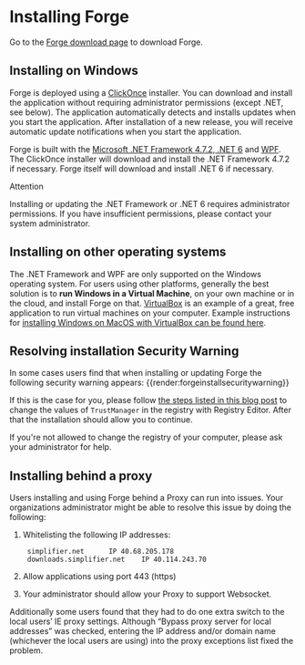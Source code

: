 # Installing Forge

Go to the [Forge download page](https://simplifier.net/forge) to download Forge.

## Installing on Windows

Forge is deployed using a
[ClickOnce](https://docs.microsoft.com/en-us/visualstudio/deployment/clickonce-security-and-deployment)
installer. You can download and install the application without
requiring administrator permissions (except .NET, see below). The
application automatically detects and installs updates when you start
the application. After installation of a new release, you will
receive automatic update notifications when you start the application.

Forge is built with the [Microsoft .NET Framework 4.7.2, .NET 6](https://dotnet.microsoft.com/learn/dotnet/what-is-dotnet)
and [WPF](https://visualstudio.microsoft.com/vs/features/wpf/). The
ClickOnce installer will download and install the .NET Framework 4.7.2
if necessary. Forge itself will download and install .NET 6 if necessary.

<div class="admonition attention">
<p class="admonition-title">Attention</p>
<p>Installing or updating the .NET Framework or .NET 6 requires administrator permissions.
If you have insufficient permissions, please contact your system administrator.</p>
</div>

## Installing on other operating systems

The .NET Framework and WPF are only supported on the Windows operating system. For users using other platforms, generally the best solution is to **run Windows in a Virtual Machine**, on your own machine or in the cloud, and install Forge on that. [VirtualBox](https://www.virtualbox.org/) is an example of a great, free application to run virtual machines on your computer. Example instructions for [installing Windows on MacOS with VirtualBox can be found here](https://www.howtogeek.com/657464/how-to-install-a-windows-10-virtualbox-vm-on-macos/).
<!--
In some cases it is also possible to run Forge on Linux or MacOS using [Wine](https://www.winehq.org/). While we do not officially support this, the steps to get you started are below.

### Forge on Linux with Wine

1.  Download and install the latest version of
    [Wine](https://wiki.winehq.org/Download) (4.0.2).

2.  Install winetricks: :
    
        wget https://raw.githubusercontent.com/Winetricks/winetricks/master/src/winetricks
        chmod +x winetricks
        sudo mv winetricks /usr/local/bin

3.  Install .NET 4.8. This step may take 5-10 minutes to complete.
    Answer <span class="title-ref">yes</span> to installing
    <span class="title-ref">Gecko</span> and
    <span class="title-ref">no</span> to Mono. :
    
        WINEPREFIX="$HOME/.forge" WINEARCH=win32 winetricks -q dotnet48

4.  Install core fonts: :
    
        WINEPREFIX="$HOME/.forge" WINEARCH=win32 winetricks corefonts

5.  Download and run the [Forge](https://simplifier.net/forge/download)
    setup package: :
    
        WINEPREFIX="$HOME/.forge" WINEARCH=win32 wine setup.exe

6.  The ClickOnce installer will erronously say that .NET 4.7.2 isn't
    installed, when it is (4.8 is a superset). Hit 'Install' - it'll
    think about installing it for a moment, then realise that it doesn't
    need to and proceed to launch Forge.

7.  Ready\!
    
    To run Forge again the next time, repeat the command: :
    
        WINEPREFIX="$HOME/.forge" WINEARCH=win32 wine setup.exe

### Forge on MacOS with Wine

Note that the Forge installer is currently only available in 32-bit, which is
unsupported by MacOS Catalina. Please install Windows in a Virtual Machine instead.

1.  Open the `Terminal` (you can do so via Launchpad)

2.  Install `Homebrew` by copy/pasting the following into the Terminal:
    :

        /usr/bin/ruby -e "$(curl -fsSL https://raw.githubusercontent.com/Homebrew/install/master/install)"

3.  Install `Wine` itself. This may take some time: :

        brew install wine cabextract winetricks

4.  Install .NET Framework. This step may take 5-10 minutes to complete.
    :

        WINEPREFIX="$HOME/.forge" WINEARCH=win32 winetricks -q dotnet48

5.  Install necessary fonts. :

        WINEPREFIX="$HOME/.forge" WINEARCH=win32 winetricks corefonts

6.  Improve font rendering. First, run the following: :

        WINEPREFIX="$HOME/.forge" WINEARCH=win32 winecfg

7.  Then in the `Wine configuration` window, go to the `Graphics` tab
    and set the `Screen resolution` to `150` dpi.

8.  Download the [Forge](https://simplifier.net/forge/download) setup package from Simplifier.

    Move `setup.exe` to your `/Applications` folder and rename to
    `Forge-R4.exe` (or `Forge-STU3.exe`, depending on your version).
    Then execute the downloaded file to install the application: :

        WINEPREFIX="$HOME/.forge" WINEARCH=win32 wine /Applications/Forge-R4.exe

    If wine complains that it cannot find the exe-file check if the
    `Forge-R4.exe` file is indeed in the `/Applications` folder.

    The ClickOnce installer will erronously say that .NET 4.7.2 isn\'t
    installed, while it is (4.8 is a superset). Hit \'Install\' - it\'ll
    think about installing it for a moment, then realise that it
    doesn\'t need to and proceed to launch Forge.

9.  Ready!

    To run Forge again in the future, rerun the last command in the
    terminal: :

        WINEPREFIX="$HOME/.forge" WINEARCH=win32 wine /Applications/Forge-R4.exe

    It might still think on each startup that .NET needs to be installed
    again. Just click through and it will realise it is already there
    and continue to open Forge.

## Known issues

1.  On some systems, having an active secondary display will cause
    application rendering issues (e.g. gray window). Please try to
    detach/disable secondary screen before starting the application.
    -->
## Resolving installation Security Warning

In some cases users find that when installing or updating Forge the following security warning appears:
{{render:forgeinstallsecuritywarning}}

If this is the case for you, please follow [the steps listed in this blog post](https://www.gonnalearn.com/your-administrator-has-blocked-this-application-because-it-potentially-poses-a-security-risk-to-your-computer/) to change the values of `TrustManager` in the registry with Registry Editor. After that the installation should allow you to continue.

If you're not allowed to change the registry of your computer, please ask your administrator for help.

## Installing behind a proxy

Users installing and using Forge behind a Proxy can run into issues. Your organizations administrator might be able to resolve this issue by doing the following: 

1. Whitelisting the following IP addresses:

        simplifier.net 		IP 40.68.205.178
        downloads.simplifier.net 	IP 40.114.243.70 

2. Allow applications using port 443 (https)  
3. Your administrator should allow your Proxy to support Websocket.

Additionally some users found that they had to do one extra switch to the local users’ IE proxy settings. Although “Bypass proxy server for local addresses” was checked, entering the IP address and/or domain name (whichever the local users are using) into the proxy exceptions list fixed the problem.